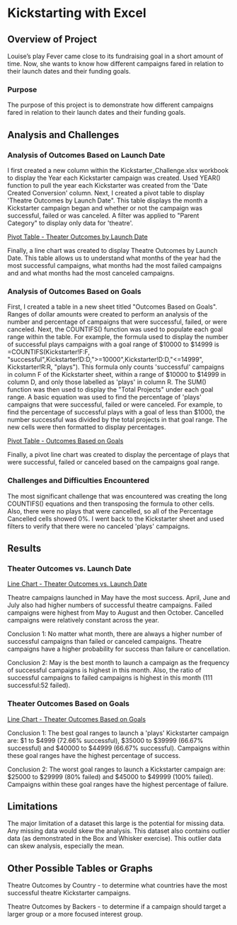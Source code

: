 # Kickstarting with Excel

## Overview of Project
Louise’s play Fever came close to its fundraising goal in a short amount of time. Now, she wants to know how different campaigns fared in relation to their launch dates and their funding goals.

### Purpose
The purpose of this project is to demonstrate how different campaigns fared in relation to their launch dates and their funding goals.

## Analysis and Challenges

### Analysis of Outcomes Based on Launch Date
I first created a new column within the Kickstarter_Challenge.xlsx workbook to display the Year each Kickstarter campaign was created. Used YEAR() function to pull the year each Kickstarter was created from the 'Date Created Conversion' column. Next, I created a pivot table to display 'Theatre Outcomes by Launch Date". This table displays the month a Kickstarter campaign began and whether or not the campaign was successful, failed or was canceled. A filter was applied to "Parent Category" to display only data for 'theatre'.

[Pivot Table - Theater Outcomes by Launch Date](https://github.com/pmoores/kickstarter-analysis/blob/main/Resources/Pivot_Table_Outcomes_by_Launch_Date.png)

Finally, a line chart was created to display Theatre Outcomes by Launch Date. This table allows us to understand what months of the year had the most successful campaigns, what months had the most failed campaigns and and what months had the most canceled campaigns.


### Analysis of Outcomes Based on Goals
First, I created a table in a new sheet titled "Outcomes Based on Goals". Ranges of dollar amounts were created to perform an analysis of the number and percentage of campaigns that were successful, failed, or were canceled. Next, the COUNTIFS() function was used to populate each goal range within the table. For example, the formula used to display the number of successful plays campaigns with a goal range of $10000 to $14999 is =COUNTIFS(Kickstarter!F:F, "successful",Kickstarter!D:D,">=10000",Kickstarter!D:D,"<=14999", Kickstarter!R:R, "plays"). This formula only counts 'successful' campaigns in column F of the Kickstarter sheet, within a range of $10000 to $14999 in column D, and only those labelled as 'plays' in column R. The SUM() function was then used to display the "Total Projects" under each goal range. A basic equation was used to find the percentage of 'plays' campaigns that were successful, failed or were canceled. For example, to find the percentage of successful plays with a goal of less than $1000, the number successful was divided by the total projects in that goal range. The new cells were then formatted to display percentages.

[Pivot Table - Outcomes Based on Goals](https://github.com/pmoores/kickstarter-analysis/blob/main/Resources/Pivot_Table_Outcomes_Based_on_Goals.png)

Finally, a pivot line chart was created to display the percentage of plays that were successful, failed or canceled based on the campaigns goal range.


### Challenges and Difficulties Encountered
The most significant challenge that was encountered was creating the long COUNTIFS() equations and then transposing the formula to other cells. Also, there were no plays that were cancelled, so all of the Percentage Cancelled cells showed 0%. I went back to the Kickstarter sheet and used filters to verify that there were no canceled 'plays' campaigns.


## Results

### Theater Outcomes vs. Launch Date
[Line Chart - Theater Outcomes vs. Launch Date](https://github.com/pmoores/kickstarter-analysis/blob/main/Resources/Theater_Outcomes_vs_Launch.png)

Theatre campaigns launched in May have the most success. April, June and July also had higher numbers of successful theatre campaigns. Failed campaigns were highest from May to August and then October. Cancelled campaigns were relatively constant across the year.

Conclusion 1: No matter what month, there are always a higher number of successful campaigns than failed or canceled campaigns. Theatre campaigns have a higher probability for success than failure or cancellation.

Conclusion 2: May is the best month to launch a campaign as the frequency of successful campaigns is highest in this month. Also, the ratio of successful campaigns to failed campaigns is highest in this month (111 successful:52 failed).

### Theater Outcomes Based on Goals
[Line Chart - Theater Outcomes Based on Goals](https://github.com/pmoores/kickstarter-analysis/blob/main/Resources/Outcomes_vs_Goals.png)

Conclusion 1: The best goal ranges to launch a 'plays' Kickstarter campaign are: $1 to $4999 (72.66% successful), $35000 to $39999 (66.67% successful) and $40000 to $44999 (66.67% successful). Campaigns within these goal ranges have the highest percentage of success.

Conclusion 2: The worst goal ranges to launch a Kickstarter campaign are: $25000 to $29999 (80% failed) and $45000 to $49999 (100% failed). Campaigns within these goal ranges have the highest percentage of failure.

## Limitations
The major limitation of a dataset this large is the potential for missing data. Any missing data would skew the analysis. This dataset also contains outlier data (as demonstrated in the Box and Whisker exercise). This outlier data can skew analysis, especially the mean.

## Other Possible Tables or Graphs
Theatre Outcomes by Country - to determine what countries have the most successful theatre Kickstarter campaigns.

Theatre Outcomes by Backers - to determine if a campaign should target a larger group or a more focused interest group.



